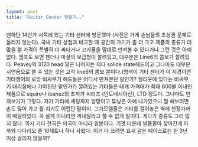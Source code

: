 ```yaml
---
layout: post
title: "Guitar Center 방문기.."
---
```


맨하탄 14번가 서쪽에 있는 기타 센터에 방문했다 (사진은 가게 손님들의 초상권 문제로 올리지 않는다).
국내 기타 상점과 비교할 때 공간의 크기가 좀 더 크고 제품의 종류가 더 많을 뿐 가격이 특별히 더 싸다거나 고가품을 맘대로 만져볼 수 있다거나 그런 것은 아예 없다. 앰프도 보면 펜더나 마샬의 보급형이 깔려있고, 대부분은 Line6의 콤보가 깔려있다. Peavey의 3120 head 말곤 나머지는 죄다 solide state헤드이고 그나마도 대부분 시연용으로 쓸 수 있는 것은 고작 line6의 콤보 뿐이다.(명색이 기타 센터가 이 지경이면 기타쟁이의 로망 비싸부기 헤드들은 어디서 만져본단 말인가? 헐리웃에 있다는 비싸부기 대리점에나 가야된단 말인가?)
깔려있는 기타들은 대개 가격대가 최대 600불 이내인 제품으로 squire나 ibanez의 초저가 씨리즈 (인도네시아산), LTD 정도다. 그나마도 만져보기가 그렇다. 저가 기타에 세팅까지 엉망이고 튜닝은 아예 나가있으니 뭘 해보려면 손도 많이 가고 뭘 치기도 어렵단 말이지. 
고가모델들은 기타를 걸어놓은 벽에 천장가까이 매달려있다. 꼭 살게 아니라면 꺼내달라고 할 수 없게 말이다. 게다가 종류도 그리 많지 않다. 역시 기타 천국은 미국이 아니라 일본이다.
기껏 더운데 발품팔아 찾아간게 아까와 다다리오 줄 10세트나 하나 사왔다. 이거 다 쓰려면 요새 같은 페이스로는 한 3년 이상 걸리지 않을까?


